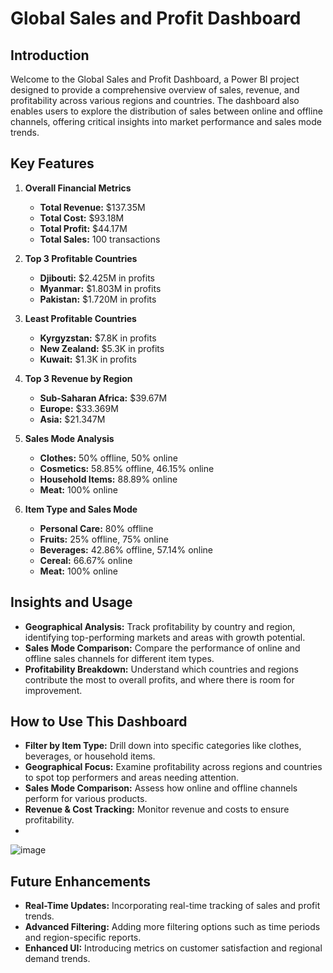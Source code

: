 # Global Sales and Profit Dashboard

## Introduction

Welcome to the Global Sales and Profit Dashboard, a Power BI project designed to provide a comprehensive overview of sales, revenue, and profitability across various regions and countries. The dashboard also enables users to explore the distribution of sales between online and offline channels, offering critical insights into market performance and sales mode trends.

## Key Features

1. **Overall Financial Metrics**

   - **Total Revenue:** $137.35M
   - **Total Cost:** $93.18M
   - **Total Profit:** $44.17M
   - **Total Sales:** 100 transactions

2. **Top 3 Profitable Countries**

   - **Djibouti:** $2.425M in profits
   - **Myanmar:** $1.803M in profits
   - **Pakistan:** $1.720M in profits

3. **Least Profitable Countries**

   - **Kyrgyzstan:** $7.8K in profits
   - **New Zealand:** $5.3K in profits
   - **Kuwait:** $1.3K in profits

4. **Top 3 Revenue by Region**

   - **Sub-Saharan Africa:** $39.67M
   - **Europe:** $33.369M
   - **Asia:** $21.347M

5. **Sales Mode Analysis**

   - **Clothes:** 50% offline, 50% online
   - **Cosmetics:** 58.85% offline, 46.15% online
   - **Household Items:** 88.89% online
   - **Meat:** 100% online

6. **Item Type and Sales Mode**
   - **Personal Care:** 80% offline
   - **Fruits:** 25% offline, 75% online
   - **Beverages:** 42.86% offline, 57.14% online
   - **Cereal:** 66.67% online
   - **Meat:** 100% online

## Insights and Usage

- **Geographical Analysis:** Track profitability by country and region, identifying top-performing markets and areas with growth potential.
- **Sales Mode Comparison:** Compare the performance of online and offline sales channels for different item types.
- **Profitability Breakdown:** Understand which countries and regions contribute the most to overall profits, and where there is room for improvement.

## How to Use This Dashboard

- **Filter by Item Type:** Drill down into specific categories like clothes, beverages, or household items.
- **Geographical Focus:** Examine profitability across regions and countries to spot top performers and areas needing attention.
- **Sales Mode Comparison:** Assess how online and offline channels perform for various products.
- **Revenue & Cost Tracking:** Monitor revenue and costs to ensure profitability.
- 
![image](https://github.com/user-attachments/assets/3b4468cd-809f-4ee6-9b8e-80301d3bcf15)

## Future Enhancements

- **Real-Time Updates:** Incorporating real-time tracking of sales and profit trends.
- **Advanced Filtering:** Adding more filtering options such as time periods and region-specific reports.
- **Enhanced UI:** Introducing metrics on customer satisfaction and regional demand trends.
